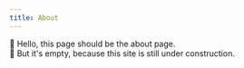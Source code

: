 ```yaml
---
title: About
---
```


:wave: Hello, this page should be the about page. \
:construction: But it's empty, because this site is still under construction.
